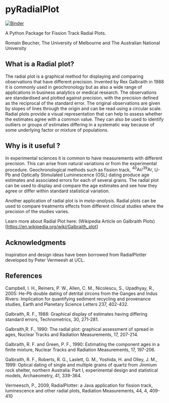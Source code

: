 # pyRadialPlot

[![Binder](https://mybinder.org/badge_logo.svg)](https://mybinder.org/v2/gh/rbeucher/pyRadialplot/master)

A Python Package for Fission Track Radial Plots.

Romain Beucher, The University of Melbourne and The Australian National University

## What is a Radial plot?

The radial plot is a graphical method for displaying and comparing observations that have different precision. Invented by Rex Galbraith in 1988 it is commonly used in geochronology but as also a wide range of applications in business analytics or medical research. The observations are standardised and plotted against precision, with the precision defined as the reciprocal of the standard error. The original observations are given by slopes of lines through the origin and can be read using a circular scale. Radial plots provide a visual representation that can help to assess whether the estimates agree with a common value. They can also be used to identify outliers or groups of estimates differing in a systematic way because of some underlying factor or mixture of populations.    

## Why is it useful ?

In experimental sciences it is common to have measurements with different precision. This can arise from natural variations or from the experimental procedure. Geochronological methods such as fission track, $^{40}\text{Ar}/^{39}\text{Ar}$, U-Pb and Optically Stimulated Luminescence (OSL) dating produce age estimates and associated errors for each of several grains. The radial plot can be used to display and compare the age estimates and see how they agree or differ within standard statistical variation.

Another application of radial plot is in *meta-analysis*. Radial plots can be used to compare treatments effects from different clinical studies where the precision of the studies varies.

Learn more about Radial Plot here:
(Wikipedia Article on Galbraith Plots)[https://en.wikipedia.org/wiki/Galbraith_plot]

## Acknowledgments

Inspiration and design ideas have been borrowed from RadialPlotter developed by Peter Vermeesh at UCL.

## References

Campbell, I. H., Reiners, P. W., Allen, C. M., Nicolescu, S., Upadhyay, R., 2005: He-Pb double dating of detrital zircons from the Ganges and Indus Rivers: Implication for quantifying sediment recycling and provenance studies, Earth and Planetary Science Letters 237, 402-432.

Galbraith, R. F., 1988: Graphical display of estimates having differing standard errors, Technometrics, 30, 271-281.

Galbraith,R. F., 1990: The radial plot: graphical assessment of spread in ages, Nuclear Tracks and Radiation Measurements, 17, 207-214.

Galbraith, R. F. and Green, P. F., 1990: Estimating the component ages in a finite mixture, Nuclear Tracks and Radiation Measurements, 17, 197-206.

Galbraith, R. F., Roberts, R. G., Laslett, G. M., Yoshida, H. and Olley, J. M., 1999: Optical dating of single and multiple grains of quartz from Jinmium rock shelter, northern Australia: Part I, experimental design and statistical models, Archaeometry, 41, 339-364. 

Vermeesch, P., 2009, RadialPlotter: a Java application for fission track, luminescence and other radial plots, Radiation Measurements, 44, 4, 409-410
